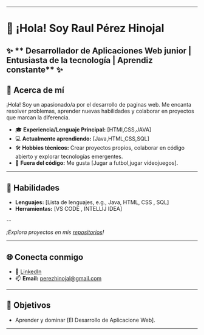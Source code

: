 

---

# 👋 ¡Hola! Soy Raul Pérez Hinojal

✨ ** Desarrollador de Aplicaciones Web junior | Entusiasta de la tecnología | Aprendiz constante** ✨  
---

## 📌 Acerca de mí  

¡Hola! Soy un apasionado/a por el desarrollo de paginas web. Me encanta resolver problemas, aprender nuevas habilidades y colaborar en proyectos que marcan la diferencia.  

- 🎓 **Experiencia/Lenguaje Principal:** [HTMl,CSS,JAVA]  
- 💻 **Actualmente aprendiendo:** [Java,HTML,CSS,SQL]  
- 🛠️ **Hobbies técnicos:** Crear proyectos propios, colaborar en código abierto y explorar tecnologías emergentes.  
- 🚀 **Fuera del código:** Me gusta [Jugar a futbol,jugar videojuegos].  

---

## 🌟 Habilidades  

- **Lenguajes:** [Lista de lenguajes, e.g., Java, HTML, CSS , SQL]  
- **Herramientas:** [VS CODE , INTELLIJ IDEA]  

--

_¡Explora proyectos en mis [repositorios](https://github.com/raulperezhinojal)!_  

---



## 🌐 Conecta conmigo  

- 💼 [LinkedIn](https://www.linkedin.com/in/raulperezhinojal)  
- 📫 **Email:** [perezhinojal@gmail.com](mailto:tu-correo@ejemplo.com)  



---

## 🎯 Objetivos  

- Aprender y dominar [El Desarrollo de Aplicacione Web].  

---

